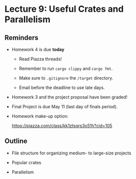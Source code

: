 # Lecture 9: Useful Crates and Parallelism

## Reminders

- Homework 4 is due **today**

    - Read Piazza threads!

    - Remember to run `cargo clippy` and `cargo fmt`.

    - Make sure to `.gitignore` the `/target` directory.

    - Email before the deadline to use late days.

- Homework 3 and the project proposal have been graded!

- Final Project is due May 11 (last day of finals period).

- Homework make-up option:

  https://piazza.com/class/kk1ztsqrs3o51h?cid=105

## Outline

- File structure for organizing medium- to large-size projects

- Popular crates

- Parallelism

